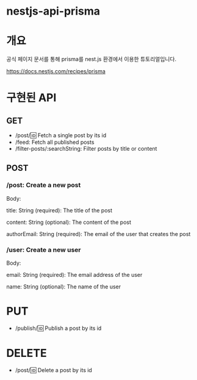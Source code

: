 # nestjs-api-prisma

# 개요
공식 페이지 문서를 통해 prisma를 nest.js 환경에서 이용한 튜토리얼입니다.

https://docs.nestjs.com/recipes/prisma

# 구현된 API

## GET
- /post/:id: Fetch a single post by its id
- /feed: Fetch all published posts
- /filter-posts/:searchString: Filter posts by title or content

## POST

### /post: Create a new post

Body:

title: String (required): The title of the post

content: String (optional): The content of the post

authorEmail: String (required): The email of the user that creates the post

### /user: Create a new user

Body:

email: String (required): The email address of the user

name: String (optional): The name of the user

# PUT
- /publish/:id: Publish a post by its id

# DELETE
- /post/:id: Delete a post by its id
